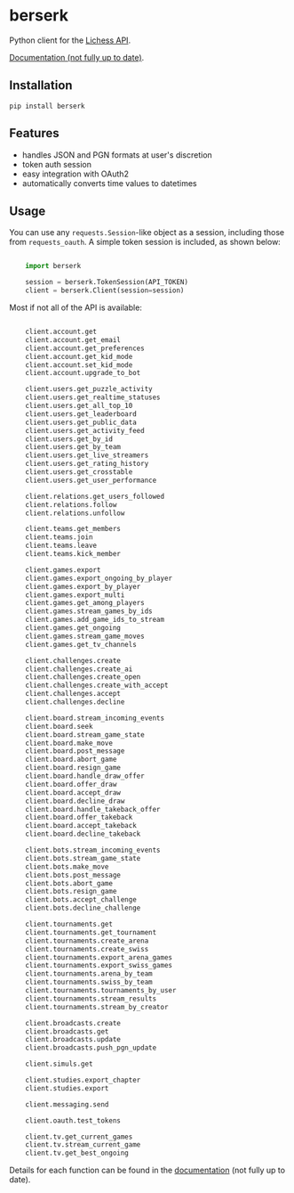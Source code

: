 # berserk

Python client for the [Lichess API](https://lichess.org/api).

[Documentation (not fully up to date)](https://berserk.readthedocs.io).

## Installation

`pip install berserk`


## Features

* handles JSON and PGN formats at user's discretion
* token auth session
* easy integration with OAuth2
* automatically converts time values to datetimes

## Usage

You can use any ``requests.Session``-like object as a session, including those
from ``requests_oauth``. A simple token session is included, as shown below:

```python

    import berserk

    session = berserk.TokenSession(API_TOKEN)
    client = berserk.Client(session=session)
```

Most if not all of the API is available:

```python

    client.account.get
    client.account.get_email
    client.account.get_preferences
    client.account.get_kid_mode
    client.account.set_kid_mode
    client.account.upgrade_to_bot

    client.users.get_puzzle_activity
    client.users.get_realtime_statuses
    client.users.get_all_top_10
    client.users.get_leaderboard
    client.users.get_public_data
    client.users.get_activity_feed
    client.users.get_by_id
    client.users.get_by_team
    client.users.get_live_streamers
    client.users.get_rating_history
    client.users.get_crosstable
    client.users.get_user_performance

    client.relations.get_users_followed
    client.relations.follow
    client.relations.unfollow

    client.teams.get_members
    client.teams.join
    client.teams.leave
    client.teams.kick_member

    client.games.export
    client.games.export_ongoing_by_player
    client.games.export_by_player
    client.games.export_multi
    client.games.get_among_players
    client.games.stream_games_by_ids
    client.games.add_game_ids_to_stream
    client.games.get_ongoing
    client.games.stream_game_moves
    client.games.get_tv_channels

    client.challenges.create
    client.challenges.create_ai
    client.challenges.create_open
    client.challenges.create_with_accept
    client.challenges.accept
    client.challenges.decline

    client.board.stream_incoming_events
    client.board.seek
    client.board.stream_game_state
    client.board.make_move
    client.board.post_message
    client.board.abort_game
    client.board.resign_game
    client.board.handle_draw_offer
    client.board.offer_draw
    client.board.accept_draw
    client.board.decline_draw
    client.board.handle_takeback_offer
    client.board.offer_takeback
    client.board.accept_takeback
    client.board.decline_takeback

    client.bots.stream_incoming_events
    client.bots.stream_game_state
    client.bots.make_move
    client.bots.post_message
    client.bots.abort_game
    client.bots.resign_game
    client.bots.accept_challenge
    client.bots.decline_challenge

    client.tournaments.get
    client.tournaments.get_tournament
    client.tournaments.create_arena
    client.tournaments.create_swiss
    client.tournaments.export_arena_games
    client.tournaments.export_swiss_games
    client.tournaments.arena_by_team
    client.tournaments.swiss_by_team
    client.tournaments.tournaments_by_user
    client.tournaments.stream_results
    client.tournaments.stream_by_creator

    client.broadcasts.create
    client.broadcasts.get
    client.broadcasts.update
    client.broadcasts.push_pgn_update

    client.simuls.get

    client.studies.export_chapter
    client.studies.export

    client.messaging.send

    client.oauth.test_tokens

    client.tv.get_current_games
    client.tv.stream_current_game
    client.tv.get_best_ongoing
```

Details for each function can be found in the [documentation](https://berserk.readthedocs.io) (not fully up to date).
